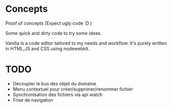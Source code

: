 Concepts
========

Proof of concepts (Expect ugly code :D )

Some quick and dirty code to try some ideas.

Vanilla is a code editor tailored to my needs and workflow.
It's purely written in HTML,JS and CSS using nodewebkit.

TODO
====
* Découpler le bus des objet du domaine
* Menu contextuel pour créer/supprimer/renommer fichier
* Synchronisation des fichiers via api watch
* Frise de navigation
